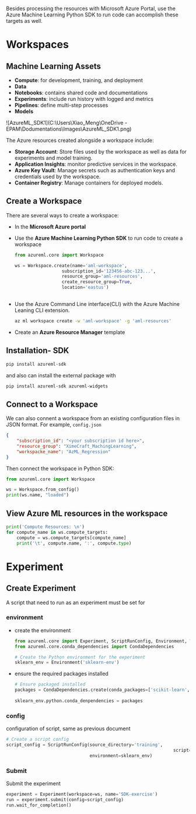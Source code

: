 Besides processing the resources with Microsoft Azure Portal, use the Azure Machine Learning Python SDK to run code can accomplish these targets as well.



# Workspaces

## Machine Learning Assets

* **Compute**: for development, training, and deployment
* **Data**
* **Notebooks**: contains shared code and documentations
* **Experiments**: include run history with logged and metrics
* **Pipelines**: define multi-step processes
* **Models**

![AzureML_SDK1](C:\Users\Xiao_Meng\OneDrive - EPAM\Dodumentations\Images\AzureML_SDK1.png)

The Azure resources created alongside a workspace include:

- **Storage Account**: Store files used by the workspace as well as data for experiments and model training.
-  **Application Insights**: monitor predictive services in the workspace.
- **Azure Key Vault**: Manage secrets such as authentication keys and credentials used by the workspace.
- **Container Registry**: Manage containers for deployed models.



## Create a Workspace

There are several ways to create a workspace:

* In the **Microsoft Azure portal**

* Use the **Azure Machine Learning Python SDK** to run code to create a workspace

  ```python
  from azureml.core import Workspace
  
  ws = Workspace.create(name='aml-workspace',
  					subscription_id='123456-abc-123...',
  					resource_group='aml-resources',
  					create_resource_group=True,
  					location='eastus')
  					
  ```

* Use the Azure Command Line interface(CLI) with the Azure Machine Leaning CLI extension. 

  ```bash
  az ml workspace create -w 'aml-workspace' -g 'aml-resources'
  ```

* Create an **Azure Resource Manager** template



## Installation- SDK

```bash
pip install azureml-sdk
```

and also can install the external package with

```bash
pip install azureml-sdk azureml-widgets
```



## Connect to a Workspace

We can also connent a workspace from an existing configuration files in JSON format. For example, ```config.json```

```json
{
  	"subscription_id": "<your subscription id here>",
  	"resource_group": "XimeCraft_MachingLearning",
    "workspacke_name": "AzML_Regression"
}
```

Then connect the workspace in Python SDK:

```python
from azureml.core import Workspace

ws = Workspace.from_config()
print(ws.name, "loaded")
```

## View Azure ML resources in the workspace

```python
print('Compute Resources: \n')
for compute_name in ws.compute_targets:
  	compute = ws.compute_targets[compute_name]
    print('\t', compute.name, ':', compute.type)
```



# Experiment

## Create Experiment

A script that need to run as an experiment must be set for

### **environment**

* create the environment

  ```python
  from azureml.core import Experiment, ScriptRunConfig, Environment, Workspace
  from azureml.core.conda_dependencies import CondaDependencies
  
  # Create the Python environment for the experiment
  sklearn_env = Environment('sklearn-env')
  ```

  

* ensure the required packages installed

  ```python
  # Ensure packaged installed
  packages = CondaDependencies.create(conda_packages=['scikit-learn', 'pip'],
  																		pip_packages=['azureml-defaults'])
  sklearn_env.python.conda_denpendencies = packages
  ```

  

### **config**

configuration of script, same as previous document

```python
# Create a script config
script_config = ScriptRunConfig(source_directory='training',
																script='training.py',
                               	environment=sklearn_env)
```



### **Submit**

Submit the experiment

```python
experiment = Experiment(workspace=ws, name='SDK-exercise')
run = experiment.submit(config=script_config)
run.wait_for_completion()
```





